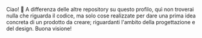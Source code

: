 Ciao! 👋
A differenza delle altre repository su questo profilo, quì non troverai nulla che riguarda il codice, ma solo cose realizzate per dare una prima idea concreta di un prodotto da creare; riguardanti l'ambito della progettazione e del design.
Buona visione!